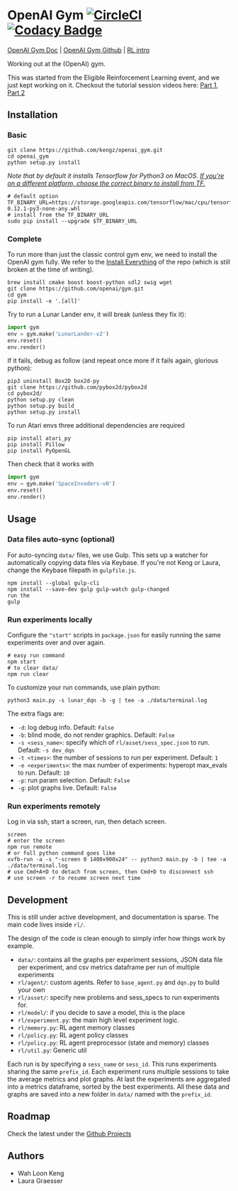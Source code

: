 # OpenAI Gym [![CircleCI](https://circleci.com/gh/kengz/openai_gym.svg?style=shield)](https://circleci.com/gh/kengz/openai_gym) [![Codacy Badge](https://api.codacy.com/project/badge/Grade/a0e6bbbb6c4845ccaab2db9aecfecbb0)](https://www.codacy.com/app/kengzwl/openai_gym?utm_source=github.com&amp;utm_medium=referral&amp;utm_content=kengz/openai_gym&amp;utm_campaign=Badge_Grade)

[OpenAI Gym Doc](https://gym.openai.com/docs) | [OpenAI Gym Github](https://github.com/openai/gym) | [RL intro](https://gym.openai.com/docs/rl)

Working out at the (OpenAI) gym.

This was started from the Eligible Reinforcement Learning event, and we just kept working on it. Checkout the tutorial session videos here: [Part 1](https://youtu.be/qBhLoeijgtA), [Part 2](https://youtu.be/wNSlZJGdodE)


## Installation

### Basic

```shell
git clone https://github.com/kengz/openai_gym.git
cd openai_gym
python setup.py install
```

*Note that by default it installs Tensorflow for Python3 on MacOS. [If you're on a different platform, choose the correct binary to install from TF.](https://www.tensorflow.org/get_started/os_setup#pip_installation)*

```shell
# default option
TF_BINARY_URL=https://storage.googleapis.com/tensorflow/mac/cpu/tensorflow-0.12.1-py3-none-any.whl
# install from the TF_BINARY_URL
sudo pip install --upgrade $TF_BINARY_URL
```

### Complete

To run more than just the classic control gym env, we need to install the OpenAI gym fully. We refer to the [Install Everything](https://github.com/openai/gym#installing-everything) of the repo (which is still broken at the time of writing).

```shell
brew install cmake boost boost-python sdl2 swig wget
git clone https://github.com/openai/gym.git
cd gym
pip install -e '.[all]'
```

Try to run a Lunar Lander env, it will break (unless they fix it):
```python
import gym
env = gym.make('LunarLander-v2')
env.reset()
env.render()
```

If it fails, debug as follow (and repeat once more if it fails again, glorious python):

```shell
pip3 uninstall Box2D box2d-py
git clone https://github.com/pybox2d/pybox2d
cd pybox2d/
python setup.py clean
python setup.py build
python setup.py install
```

To run Atari envs three additional dependencies are required

```shell
pip install atari_py
pip install Pillow
pip install PyOpenGL
```

Then check that it works with
```python
import gym
env = gym.make('SpaceInvaders-v0')
env.reset()
env.render()
```

## Usage

### Data files auto-sync (optional)

For auto-syncing `data/` files, we use Gulp. This sets up a watcher for automatically copying data files via Keybase. If you're not Keng or Laura, change the Keybase filepath in `gulpfile.js`.

```shell
npm install --global gulp-cli
npm install --save-dev gulp gulp-watch gulp-changed
run the
gulp
```

### Run experiments locally

Configure the `"start"` scripts in `package.json` for easily running the same experiments over and over again.

```shell
# easy run command
npm start
# to clear data/
npm run clear
```

To customize your run commands, use plain python:

```shell
python3 main.py -s lunar_dqn -b -g | tee -a ./data/terminal.log
```

The extra flags are:

- `-d`: log debug info. Default: `False`
- `-b`: blind mode, do not render graphics. Default: `False`
- `-s <sess_name>`: specify which of `rl/asset/sess_spec.json` to run. Default: `-s dev_dqn`
- `-t <times>`: the number of sessions to run per experiment. Default: `1`
- `-e <experiments>`: the max number of experiments: hyperopt max_evals to run. Default: `10`
- `-p`: run param selection. Default: `False`
- `-g`: plot graphs live. Default: `False`


### Run experiments remotely

Log in via ssh, start a screen, run, then detach screen.

```shell
screen
# enter the screen
npm run remote
# or full python command goes like
xvfb-run -a -s "-screen 0 1400x900x24" -- python3 main.py -b | tee -a ./data/terminal.log
# use Cmd+A+D to detach from screen, then Cmd+D to disconnect ssh
# use screen -r to resume screen next time
```


## Development

This is still under active development, and documentation is sparse. The main code lives inside `rl/`.

The design of the code is clean enough to simply infer how things work by example.

- `data/`: contains all the graphs per experiment sessions, JSON data file per experiment, and csv metrics dataframe per run of multiple experiments
- `rl/agent/`: custom agents. Refer to `base_agent.py` and `dqn.py` to build your own
- `rl/asset/`: specify new problems and sess_specs to run experiments for.
- `rl/model/`: if you decide to save a model, this is the place
- `rl/experiment.py`: the main high level experiment logic.
- `rl/memory.py`: RL agent memory classes
- `rl/policy.py`: RL agent policy classes
- `rl/policy.py`: RL agent preprocessor (state and memory) classes
- `rl/util.py`: Generic util

Each run is by specifying a `sess_name` or `sess_id`. This runs experiments sharing the same `prefix_id`. Each experiment runs multiple sessions to take the average metrics and plot graphs. At last the experiments are aggregated into a metrics dataframe, sorted by the best experiments. All these data and graphs are saved into a new folder in `data/` named with the `prefix_id`.


## Roadmap

Check the latest under the [Github Projects](https://github.com/kengz/openai_gym/projects)

## Authors

- Wah Loon Keng
- Laura Graesser
